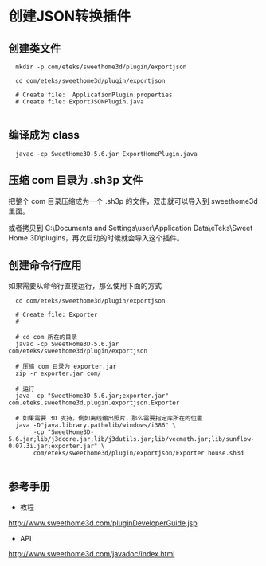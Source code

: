 # 创建JSON转换插件

## 创建类文件

```
  mkdir -p com/eteks/sweethome3d/plugin/exportjson
  
  cd com/eteks/sweethome3d/plugin/exportjson
  
  # Create file:  ApplicationPlugin.properties
  # Create file: ExportJSONPlugin.java
  
```

## 编译成为 class

```
  javac -cp SweetHome3D-5.6.jar ExportHomePlugin.java
```

## 压缩 com 目录为 .sh3p 文件

把整个 com 目录压缩成为一个 .sh3p 的文件，双击就可以导入到 sweethome3d 里面。

或者拷贝到 C:\Documents and Settings\user\Application Data\eTeks\Sweet Home 3D\plugins，再次启动的时候就会导入这个插件。


## 创建命令行应用

如果需要从命令行直接运行，那么使用下面的方式

```
  cd com/eteks/sweethome3d/plugin/exportjson
  
  # Create file: Exporter
  # 

  # cd com 所在的目录
  javac -cp SweetHome3D-5.6.jar com/eteks/sweethome3d/plugin/exportjson
  
  # 压缩 com 目录为 exporter.jar
  zip -r exporter.jar com/
  
  # 运行
  java -cp "SweetHome3D-5.6.jar;exporter.jar" com.eteks.sweethome3d.plugin.exportjson.Exporter
  
  # 如果需要 3D 支持，例如离线输出照片，那么需要指定库所在的位置
  java -D"java.library.path=lib/windows/i386" \
       -cp "SweetHome3D-5.6.jar;lib/j3dcore.jar;lib/j3dutils.jar;lib/vecmath.jar;lib/sunflow-0.07.3i.jar;exporter.jar" \
       com/eteks/sweethome3d/plugin/exportjson/Exporter house.sh3d
  
```

## 参考手册

* 教程

http://www.sweethome3d.com/pluginDeveloperGuide.jsp

* API

http://www.sweethome3d.com/javadoc/index.html
